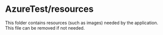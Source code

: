 # AzureTest/resources

This folder contains resources (such as images) needed by the application. This file can
be removed if not needed.
